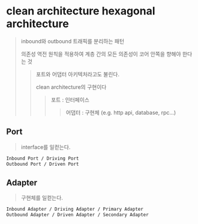# clean architecture hexagonal architecture

> inbound와 outbound 트래픽를 분리하는 패턴
>
> 의존성 역전 원칙을 적용하여 계층 간의 모든 의존성이 코어 안쪽을 향해야 한다는 것
>
> > 포트와 어댑터 아키텍처라고도 불린다.
> >
> > clean architecture의 구현이다
> >
> > > 포트 : 인터페이스
> > >
> > > > 어댑터 : 구현체 (e.g. http api, database, rpc...)

## Port

> interface를 일컫는다.

```sh
Inbound Port / Driving Port
Outbound Port / Driven Port
```

## Adapter

> 구현체를 일컫는다.

```sh
Inbound Adapter / Driving Adapter / Primary Adapter
Outbound Adapter / Driven Adapter / Secondary Adapter
```
